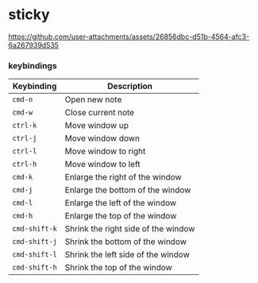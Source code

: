 # sticky

https://github.com/user-attachments/assets/26856dbc-d51b-4564-afc3-6a267939d535

### keybindings
| Keybinding | Description |
|------------|-------------|
| `cmd-n` | Open new note |
| `cmd-w` | Close current note |
| `ctrl-k` | Move window up |
| `ctrl-j` | Move window down |
| `ctrl-l` | Move window to right |
| `ctrl-h` | Move window to left |
| `cmd-k` | Enlarge the right of the window |
| `cmd-j` | Enlarge the bottom of the window |
| `cmd-l` | Enlarge the left of the window |
| `cmd-h` | Enlarge the top of the window |
| `cmd-shift-k` | Shrink the right side of the window |
| `cmd-shift-j` | Shrink the bottom of the window |
| `cmd-shift-l` | Shrink the left side of the window |
| `cmd-shift-h` | Shrink the top of the window |
